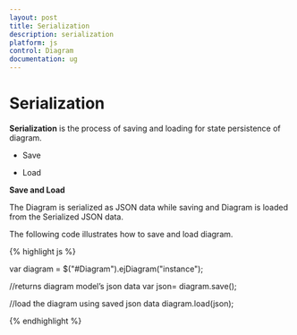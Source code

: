 ```yaml
---
layout: post
title: Serialization
description: serialization
platform: js
control: Diagram
documentation: ug
---
```


# Serialization

**Serialization** is the process of saving and loading for state persistence of diagram.

* Save

* Load

**Save and Load**

The Diagram is serialized as JSON data while saving and Diagram is loaded from the Serialized JSON data.

The following code illustrates how to save and load diagram.

{% highlight js %}

var diagram = $("#Diagram").ejDiagram("instance");

//returns diagram model’s json data
var json= diagram.save();

//load the diagram using saved json data 
diagram.load(json);

{% endhighlight %}
